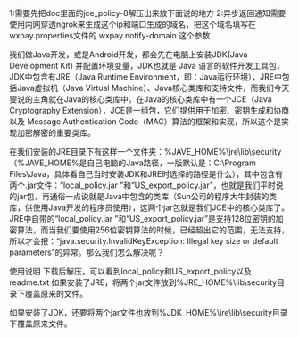 1:需要先把doc里面的jce_policy-8解压出来放下面说的地方
2:异步返回通知需要使用内网穿透ngrok来生成这个ip和端口生成的域名，把这个域名填写在wxpay.properties文件的
wxpay.notify-domain 这个参数



我们做Java开发，或是Android开发，都会先在电脑上安装JDK(Java Development Kit) 并配置环境变量，JDK也就是 Java 语言的软件开发工具包，JDK中包含有JRE（Java Runtime Environment，即：Java运行环境），JRE中包括Java虚拟机（Java Virtual Machine）、Java核心类库和支持文件，而我们今天要说的主角就在Java的核心类库中。在Java的核心类库中有一个JCE（Java Cryptography Extension），JCE是一组包，它们提供用于加密、密钥生成和协商以及 Message Authentication Code（MAC）算法的框架和实现，所以这个是实现加密解密的重要类库。

在我们安装的JRE目录下有这样一个文件夹：%JAVE_HOME%\jre\lib\security（%JAVE_HOME%是自己电脑的Java路径，一版默认是：C:\Program Files\Java，具体看自己当时安装JDK和JRE时选择的路径是什么），其中包含有两个.jar文件：“local_policy.jar ”和“US_export_policy.jar”，也就是我们平时说的jar包，再通俗一点说就是Java中包含的类库（Sun公司的程序大牛封装的类库，供使用Java开发的程序员使用），这两个jar包就是我们JCE中的核心类库了。JRE中自带的“local_policy.jar ”和“US_export_policy.jar”是支持128位密钥的加密算法，而当我们要使用256位密钥算法的时候，已经超出它的范围，无法支持，所以才会报：“java.security.InvalidKeyException: Illegal key size or default parameters”的异常。那么我们怎么解决呢？

使用说明
下载后解压，可以看到local_policy和US_export_policy以及readme.txt
如果安装了JRE，将两个jar文件放到%JRE_HOME%\lib\security目录下覆盖原来的文件。

如果安装了JDK，还要将两个jar文件也放到%JDK_HOME%\jre\lib\security目录下覆盖原来文件。